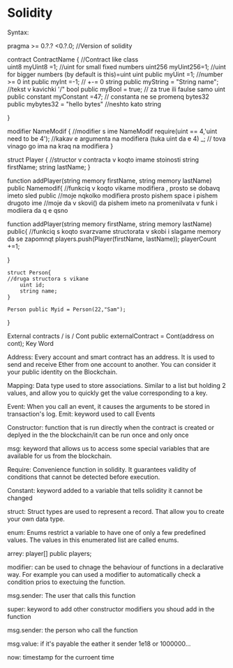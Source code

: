 # Solidity
Syntax:
    
pragma >= 0.?.? <0.?.0;                                                  //Version of solidity

  contract ContractName {                                                        //Contract like class  
                    uint8 myUint8 =1;                                      //uint for small fixed numbers
                    uint256 myUint256=1;                                   //uint for bigger numbers (by default is this)=uint
                    uint public myUint =1;                               //number >= 0
                    int public myInt =-1;                                  // +-= 0
                    string public myString = "String name";             //tekst v kavichki '/"
                    bool public myBool = true;                         // za true ili faulse samo
                    uint public constant myConstant =47;                    // constanta ne se promenq
                    bytes32 public mybytes32 = "hello bytes"                   //neshto kato string
    
}

modifier NameModif {                                                    //modifier s ime NameModif
        require(uint == 4,'uint need to be 4');                            //kakav e argumenta na modifiera (tuka uint da e 4)
        _;                                                                    // tova vinago go ima na kraq na modifiera
        }




struct Player {                                                     //structor v contracta v koqto imame stoinosti
        string firstName;
        string lastName;
          }

function addPlayer(string memory firstName, string memory lastName) public Namemodif{           //funkciq v koqto vikame modifiera , prosto se dobavq imeto sled public 
                                                                                                   //moje nqkolko modifiera prosto pishem space i pishem drugoto ime 
                                                                                               //moje da v skovi()  da pishem imeto na promenilvata v funk i modiiera da q e qsno
  


  function addPlayer(string memory firstName, string memory lastName) public{           //funkciq s koqto svarzvame structorata v skobi i slagame memory da se zapomnqt
        players.push(Player(firstName, lastName));
        playerCount +=1;

}

    struct Person{                                                                              //druga structora s vikane
        uint id;
        string name;
    }
    
    Person public Myid = Person(22,"Sam");
}

External contracts / is / Cont public externalContract = Cont(address on cont);
                                                                            Key Word

Address: Every account and smart contract has an address. It is used to send and receive Ether from one account to another. You can consider it your public identity on the Blockchain.

Mapping: Data type used to store associations. Similar to a list but holding 2 values, and allow you to quickly get the value corresponding to a key.

Event: When you call an event, it causes the arguments to be stored in transaction's log.
Emit: keyword used to call Events 

Constructor: function that is run directly when the contract is created or deplyed in the the blockchain/it can be run once and only once

msg: keyword that allows us to access some special variables that are available for us from the blockchain.

Require: Convenience function in solidity. It guarantees validity of conditions that cannot be detected before execution.

Constant: keyword added to a variable that tells solidity it cannot be changed

struct: Struct types are used to represent a record. That allow you to create your own data type.

enum: Enums restrict a variable to have one of only a few predefined values. The values in this enumerated list are called enums.

arrey: player[] public players;

modifier: can be used to chnage the behaviour of functions in a declarative way. For example you can used a modifier to automatically check a condition prios to exectuing the function.

msg.sender: The user that calls this function

super: keyword to add other constructor modifiers you shoud add in the function

msg.sender: the person who call the function

msg.value: if it's payable the eather it sender 1e18 or 1000000...

now: timestamp for the curroent time













